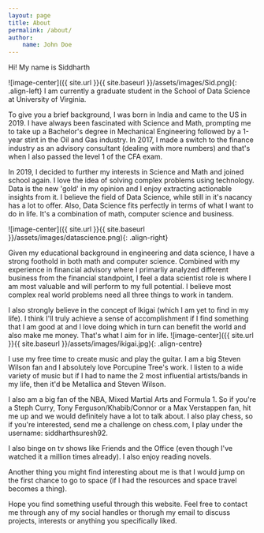 ```yaml
---
layout: page
title: About
permalink: /about/
author:
    name: John Doe
---
```


Hi! My name is Siddharth

![image-center]({{ site.url }}{{ site.baseurl }}/assets/images/Sid.png){: .align-left}
I am currently a graduate student in the School of Data Science at University of Virginia.

To give you a brief background, I was born in India and came to the US in 2019. I have always been fascinated with Science and Math, prompting me to take up a Bachelor's degree in Mechanical Engineering followed by a 1-year stint in the Oil and Gas industry. In 2017, I made a switch to the finance industry as an advisory consultant (dealing with more numbers) and that's when I also passed the level 1 of the CFA exam.

In 2019, I decided to further my interests in Science and Math and joined school again. I love the idea of solving complex problems using technology. Data is the new 'gold' in my opinion and I enjoy extracting actionable insights from it. I believe the field of Data Science, while still in it's nacancy has a lot to offer. Also, Data Science fits perfectly in terms of what I want to do in life. It's a combination of math, computer science and business.

![image-center]({{ site.url }}{{ site.baseurl }}/assets/images/datascience.png){: .align-right}

Given my educational background in engineering and data science, I have a strong foothold in both math and computer science. Combined with my experience in financial advisory where I primarliy analyzed different business from the financial standpoint, I feel a data scientist role is where I am most valuable and will perform to my full potential. I believe most complex real world problems need all three things to work in tandem.

I also strongly believe in the concept of Ikigai (which I am yet to find in my life). I think I'll truly achieve a sense of accomplishment if I find something that I am good at and I love doing which in turn can benefit the world and also make me money. That's what I aim for in life.
![image-center]({{ site.url }}{{ site.baseurl }}/assets/images/ikigai.jpg){: .align-centre} 

I use my free time to create music and play the guitar. I am a big Steven Wilson fan and I absolutely love Porcupine Tree's work. I listen to a wide variety of music but if I had to name the 2 most influential artists/bands in my life, then it'd be Metallica and Steven Wilson. 

I also am a big fan of the NBA, Mixed Martial Arts and Formula 1. So if you're a Steph Curry, Tony Ferguson/Khabib/Connor or a Max Verstappen fan, hit me up and we would definitely have a lot to talk about. I also play chess, so if you're interested, send me a challenge on chess.com, I play under the username: siddharthsuresh92.

I also binge on tv shows like Friends and the Office (even though I've watched it a million times already). I also enjoy reading novels.

Another thing you might find interesting about me is that I would jump on the first chance to go to space (if I had the resources and space travel becomes a thing).

Hope you find something useful through this website. Feel free to contact me through any of my social handles or thorugh my email to discuss projects, interests or anything you specifically liked.
